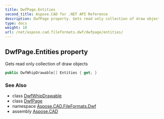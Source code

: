 ```yaml
---
title: DwfPage.Entities
second_title: Aspose.CAD for .NET API Reference
description: DwfPage property. Gets read only collection of draw objects
type: docs
weight: 10
url: /net/aspose.cad.fileformats.dwf/dwfpage/entities/
---
```

## DwfPage.Entities property

Gets read only collection of draw objects

```csharp
public DwfWhipDrawable[] Entities { get; }
```

### See Also

* class [DwfWhipDrawable](../../../aspose.cad.fileformats.dwf.whip.objects.drawable/dwfwhipdrawable/)
* class [DwfPage](../)
* namespace [Aspose.CAD.FileFormats.Dwf](../../dwfpage/)
* assembly [Aspose.CAD](../../../)


